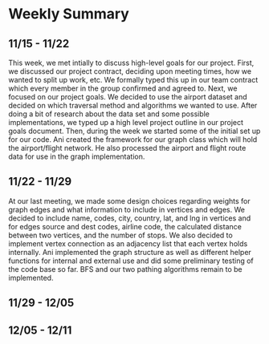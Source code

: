 Weekly Summary
==============

11/15 - 11/22
-------------
This week, we met intially to discuss high-level goals for our project. First, we discussed our project contract, deciding upon meeting times, how we wanted to split up work, etc. We formally typed this up in our team contract which every member in the group confirmed and agreed to. Next, we focused on our project goals. We decided to use the airport dataset and decided on which traversal method and algorithms we wanted to use. After doing a bit of research about the data set and some possible implementations, we typed up a high level project outline in our project goals document. Then, during the week we started some of the initial set up for our code. Ani created the framework for our graph class which will hold the airport/flight network. He also processed the airport and flight route data for use in the graph implementation.

11/22 - 11/29
-------------

At our last meeting, we made some design choices regarding weights for graph edges and what information to include in vertices and edges. We decided to include name, codes, city, country, lat, and lng in vertices and for edges source and dest codes, airline code, the calculated distance between two vertices, and the number of stops. We also decided to implement vertex connection as an adjacency list that each vertex holds internally. Ani implemented the graph structure as well as different helper functions for internal and external use and did some preliminary testing of the code base so far. BFS and our two pathing algorithms remain to be implemented.

11/29 - 12/05
-------------


12/05 - 12/11
-------------
